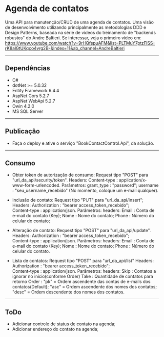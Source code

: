 # Agenda de contatos

Uma API para manutenção/CRUD de uma agenda de contatos.
Uma visão de desenvolvimento utilizando principalmente as metodologias DDD e
Design Patterns, baseada na série de vídeos do treinamento de "backends robustos" do
Andre Baltieri. Se interessar, veja o primeiro vídeo em: 
https://www.youtube.com/watch?v=9rHQfspuAFM&list=PLTMuY7ptzFISS-rK8alGtUKqco4vrg2B-&index=11&ab_channel=AndreBaltieri

---
## Dependências
- C#
- dotNet >= 5.0.32
- Entity Framework 6.4.4
- AspNet Cors 5.2.7
- AspNet WebApi 5.2.7
- Owin 4.2.0
- MS SQL Server

---
## Publicação
- Faça o deploy e ative o serviço "BookContactControl.Api", da solução.

---
## Consumo
- Obter token de autorização de consumo:
	Request tipo "POST" para "url_da_api/security/token".
	Headers: 
		Content-type : application/x-www-form-urlencoded.
	Parâmetros:
		grant_type : "password";
		username   : "seu_username_recebido" (No momento, coloque um e-mail qualquer).

- Inclusão de contato: 
	Request tipo "PUT" para "url_da_api/insert";
	Headers:
		Authorization : "bearer access_token_recebido";		
		Content-type  : application/json.
	Parâmetros:
	headers: 
	    Email : Conta de e-mail do contato (Key);
		Nome  : Nome do contato;
		Phone : Número do celular do contato;

- Alteração de contato: 
	Request tipo "POST" para "url_da_api/update".
	Headers:
		Authorization : "bearer access_token_recebido";		
		Content-type  : application/json.
	Parâmetros:
	headers: 
	    Email : Conta de e-mail do contato (Key);
		Nome  : Nome do contato;
		Phone : Número do celular do contato.

- Lista de contatos: 
	Request tipo "POST" para "url_da_api/list"
	Headers:
		Authorization : "bearer access_token_recebido";		
		Content-type  : application/json.
	Parâmetros:
	headers: 
	    Skip : Contatos a ignorar no início(conforme Order)
		Take : Quantidade de contatos para retorno
		Order : "pk" = Ordem ascendente das contas de e-mails dos contatos(Default);
		        "asc" = Ordem ascendente dos nomes dos contatos;
				"desc" = Ordem descendente dos nomes dos contatos.

---
## ToDo
- Adicionar controle de status de contato na agenda;
- Adicionar endereço do contato na agenda;